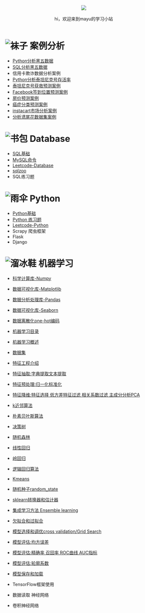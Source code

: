 

<br>

<div align="center">
    <br>
    <a href="https://github.com/mayu1031/CS_Notes"> <img src="https://raw.githubusercontent.com/mayu1031/CS_Notes/master/doc/others/icons/%E5%86%AC%E6%97%A5%E8%A3%85%E5%A4%87icon/%E8%80%B3%E7%BD%A9.png"></a>
     <br> <br>
    hi，欢迎来到mayu的学习小站
</div> 

<br/>


![袜子][6]  案例分析
======
- [Python分析黑五数据](https://github.com/mayu1031/CS_Notes/blob/master/doc/%E6%9C%BA%E5%99%A8%E5%AD%A6%E4%B9%A0/%E6%A1%88%E4%BE%8B%E5%88%86%E6%9E%90/%E9%BB%91%E8%89%B2%E6%98%9F%E6%9C%9F%E4%BA%94%E6%95%B0%E6%8D%AE%E5%88%86%E6%9E%90/%E9%BB%91%E8%89%B2%E6%98%9F%E6%9C%9F%E4%BA%94%E6%95%B0%E6%8D%AE%E5%88%86%E6%9E%90.md)
- [SQL分析黑五数据](https://github.com/mayu1031/CS_Notes/blob/master/doc/%E6%9C%BA%E5%99%A8%E5%AD%A6%E4%B9%A0/%E6%A1%88%E4%BE%8B%E5%88%86%E6%9E%90/%E9%BB%91%E4%BA%94sql/%E7%94%A8SQL%E5%88%86%E6%9E%90%E9%BB%91%E4%BA%94%E6%95%B0%E6%8D%AE.md)
- 信用卡欺诈数据分析案例
- [Python分析泰坦尼克号存活率](https://github.com/mayu1031/CS_Notes/blob/master/doc/%E6%9C%BA%E5%99%A8%E5%AD%A6%E4%B9%A0/%E6%A1%88%E4%BE%8B%E5%88%86%E6%9E%90/%E6%B3%B0%E5%A1%94%E5%B0%BC%E5%85%8B%E5%8F%B7/python%E5%88%86%E6%9E%90%E6%B3%B0%E5%9D%A6%E5%B0%BC%E5%85%8B%E5%8F%B7%E5%AD%98%E6%B4%BB.md)
- [泰坦尼克号获救预测案例](https://github.com/mayu1031/CS_Notes/blob/master/doc/%E6%9C%BA%E5%99%A8%E5%AD%A6%E4%B9%A0/%E6%A1%88%E4%BE%8B%E5%88%86%E6%9E%90/%E6%B3%B0%E5%A1%94%E5%B0%BC%E5%85%8B%E5%8F%B7/README.md)
- [Facebook签到位置预测案例](https://github.com/mayu1031/CS_Notes/blob/master/doc/%E6%9C%BA%E5%99%A8%E5%AD%A6%E4%B9%A0/%E6%A1%88%E4%BE%8B%E5%88%86%E6%9E%90/facebook%E7%AD%BE%E5%88%B0%E4%BD%8D%E7%BD%AE%E9%A2%84%E6%B5%8B.md)
- [房价预测案例](https://github.com/mayu1031/CS_Notes/blob/master/doc/%E6%9C%BA%E5%99%A8%E5%AD%A6%E4%B9%A0/%E6%A1%88%E4%BE%8B%E5%88%86%E6%9E%90/%E6%A1%88%E4%BE%8B%E6%B3%A2%E5%A3%AB%E9%A1%BF%E6%88%BF%E4%BB%B7%E9%A2%84%E6%B5%8B.md)
- [癌症分类预测案例](https://github.com/mayu1031/CS_Notes/blob/master/doc/%E6%9C%BA%E5%99%A8%E5%AD%A6%E4%B9%A0/%E6%A1%88%E4%BE%8B%E5%88%86%E6%9E%90/%E7%99%8C%E7%97%87%E5%88%86%E7%B1%BB%E9%A2%84%E6%B5%8B.md)
- [instacart市场分析案例](https://github.com/mayu1031/CS_Notes/blob/master/doc/%E6%9C%BA%E5%99%A8%E5%AD%A6%E4%B9%A0/%E6%A1%88%E4%BE%8B%E5%88%86%E6%9E%90/instacart%E5%B8%82%E5%9C%BA%E5%88%86%E6%9E%90.md)
- [分析鸢尾花数据集案例](https://github.com/mayu1031/CS_Notes/blob/master/doc/%E6%9C%BA%E5%99%A8%E5%AD%A6%E4%B9%A0/%E6%A1%88%E4%BE%8B%E5%88%86%E6%9E%90/%E5%88%86%E6%9E%90%E9%B8%A2%E5%B0%BE%E8%8A%B1%E6%95%B0%E6%8D%AE%E9%9B%86.md)


![书包][2]  Database
========
- [SQL基础](https://github.com/mayu1031/CS_Notes/blob/master/doc/sql/SQL_Note.md)
- [MySQL命令](https://github.com/mayu1031/CS_Notes/blob/master/doc/sql/MySQL%E5%91%BD%E4%BB%A4.md)
- [Leetcode-Database](https://github.com/mayu1031/CS_Notes/blob/master/doc/sql/LeetCode.md)
- [sqlzoo](https://github.com/mayu1031/CS_Notes/blob/master/doc/sql/zoosql.md)  
- SQL练习题


![雨伞][3]  Python
======

- [Python基础](https://github.com/mayu1031/CS_Notes/blob/master/doc/python/python_note/readme.md)
- [Python 练习题](https://github.com/mayu1031/CS_Notes/tree/master/doc/python/python_note)
- [Leetcode-Python](https://github.com/mayu1031/CS_Notes/blob/master/doc/python/leecode/readme.md)
- Scrapy 爬虫框架
- Flask
- Django



![溜冰鞋][5]  机器学习
======
- [科学计算库-Numpy](https://github.com/mayu1031/CS_Notes/blob/master/doc/%E6%9C%BA%E5%99%A8%E5%AD%A6%E4%B9%A0/python%E7%A7%91%E5%AD%A6%E8%AE%A1%E7%AE%97%E5%BA%93-Numpy/Numpy.md)
- [数据可视化库-Matplotlib](https://github.com/mayu1031/CS_Notes/blob/master/doc/%E6%9C%BA%E5%99%A8%E5%AD%A6%E4%B9%A0/python%E6%95%B0%E6%8D%AE%E5%8F%AF%E8%A7%86%E5%8C%96%E5%BA%93-Matplotlib/Matplotlib.md)
- [数据分析处理库-Pandas](https://github.com/mayu1031/CS_Notes/blob/master/doc/%E6%9C%BA%E5%99%A8%E5%AD%A6%E4%B9%A0/python%E6%95%B0%E6%8D%AE%E5%88%86%E6%9E%90%E5%A4%84%E7%90%86%E5%BA%93-Pandas/Pandas.md)
- [数据可视化库-Seaborn](https://github.com/mayu1031/CS_Notes/blob/master/doc/%E6%9C%BA%E5%99%A8%E5%AD%A6%E4%B9%A0/python%E6%95%B0%E6%8D%AE%E5%8F%AF%E8%A7%86%E5%8C%96%E5%BA%93-Seaborn/Seaborn/Seaborn.md)
- [数据离散化one-hot编码](https://github.com/mayu1031/CS_Notes/blob/master/doc/%E6%9C%BA%E5%99%A8%E5%AD%A6%E4%B9%A0/python%E6%95%B0%E6%8D%AE%E5%88%86%E6%9E%90%E5%A4%84%E7%90%86%E5%BA%93-Pandas/%E6%95%B0%E6%8D%AE%E7%A6%BB%E6%95%A3%E5%8C%96one-hot%E7%BC%96%E7%A0%81.md)
- [机器学习目录](https://github.com/mayu1031/CS_Notes/blob/master/doc/%E6%9C%BA%E5%99%A8%E5%AD%A6%E4%B9%A0/%E6%9C%BA%E5%99%A8%E5%AD%A6%E4%B9%A0%E7%9B%AE%E5%BD%95/%E7%9B%AE%E5%BD%95.md)
- [机器学习概述](https://github.com/mayu1031/CS_Notes/blob/master/doc/机器学习/机器学习概述/机器学习概述.md)
- [数据集](https://github.com/mayu1031/CS_Notes/blob/master/doc/%E6%9C%BA%E5%99%A8%E5%AD%A6%E4%B9%A0/%E6%95%B0%E6%8D%AE%E9%9B%86.md)
- [特征工程介绍](https://github.com/mayu1031/CS_Notes/blob/master/doc/%E6%9C%BA%E5%99%A8%E5%AD%A6%E4%B9%A0/%E7%89%B9%E5%BE%81%E5%B7%A5%E7%A8%8B%E4%BB%8B%E7%BB%8D/%E7%89%B9%E5%BE%81%E5%B7%A5%E7%A8%8B%E4%BB%8B%E7%BB%8D.md)
- [特征抽取:字典提取文本提取](https://github.com/mayu1031/CS_Notes/blob/master/doc/%E6%9C%BA%E5%99%A8%E5%AD%A6%E4%B9%A0/%E7%89%B9%E5%BE%81%E6%8A%BD%E5%8F%96/%E7%89%B9%E5%BE%81%E6%8A%BD%E5%8F%96.md)
- [特征预处理:归一化标准化](https://github.com/mayu1031/CS_Notes/blob/master/doc/%E6%9C%BA%E5%99%A8%E5%AD%A6%E4%B9%A0/%E7%89%B9%E5%BE%81%E9%A2%84%E5%A4%84%E7%90%86/%E7%89%B9%E5%BE%81%E9%A2%84%E5%A4%84%E7%90%86.md)
- [特征降维:特征选择 低方差特征过滤 相关系数过滤 主成分分析PCA](https://github.com/mayu1031/CS_Notes/blob/master/doc/%E6%9C%BA%E5%99%A8%E5%AD%A6%E4%B9%A0/%E7%89%B9%E5%BE%81%E9%99%8D%E7%BB%B4PCA/%E7%89%B9%E5%BE%81%E9%99%8D%E7%BB%B4.md)
- [k近邻算法](https://github.com/mayu1031/CS_Notes/blob/master/doc/%E6%9C%BA%E5%99%A8%E5%AD%A6%E4%B9%A0/k%E8%BF%91%E9%82%BB/k-%E8%BF%91%E9%82%BB%E7%AE%97%E6%B3%95%20KNN%E7%AE%97%E6%B3%95.md)
- [朴素贝叶斯算法](https://github.com/mayu1031/CS_Notes/blob/master/doc/%E6%9C%BA%E5%99%A8%E5%AD%A6%E4%B9%A0/%E6%9C%B4%E7%B4%A0%E8%B4%9D%E5%8F%B6%E6%96%AF%E7%AE%97%E6%B3%95/%E6%9C%B4%E7%B4%A0%E8%B4%9D%E5%8F%B6%E6%96%AF%E7%AE%97%E6%B3%95.md)
- [决策树](https://github.com/mayu1031/CS_Notes/blob/master/doc/%E6%9C%BA%E5%99%A8%E5%AD%A6%E4%B9%A0/%E5%86%B3%E7%AD%96%E6%A0%91/%E5%86%B3%E7%AD%96%E6%A0%91.md)
- [随机森林](https://github.com/mayu1031/CS_Notes/blob/master/doc/%E6%9C%BA%E5%99%A8%E5%AD%A6%E4%B9%A0/%E9%9A%8F%E6%9C%BA%E6%A3%AE%E6%9E%97/%E9%9A%8F%E6%9C%BA%E6%A3%AE%E6%9E%97.md) 
- [线性回归](https://github.com/mayu1031/CS_Notes/blob/master/doc/%E6%9C%BA%E5%99%A8%E5%AD%A6%E4%B9%A0/%E7%BA%BF%E6%80%A7%E5%9B%9E%E5%BD%92/%E7%BA%BF%E6%80%A7%E5%9B%9E%E5%BD%92.md)    
- [岭回归](https://github.com/mayu1031/CS_Notes/blob/master/doc/%E6%9C%BA%E5%99%A8%E5%AD%A6%E4%B9%A0/%E5%B2%AD%E5%9B%9E%E5%BD%92/%E5%B2%AD%E5%9B%9E%E5%BD%92.md)
- [逻辑回归算法](https://github.com/mayu1031/CS_Notes/blob/master/doc/%E6%9C%BA%E5%99%A8%E5%AD%A6%E4%B9%A0/%E9%80%BB%E8%BE%91%E5%9B%9E%E5%BD%92/%E9%80%BB%E8%BE%91%E5%9B%9E%E5%BD%92%E4%B8%8E%E4%BA%8C%E5%88%86%E7%B1%BB.md)
- [Kmeans](https://github.com/mayu1031/CS_Notes/blob/master/doc/%E6%9C%BA%E5%99%A8%E5%AD%A6%E4%B9%A0/%E8%81%9A%E7%B1%BB/kmeans.md)
- [随机种子random_state](https://github.com/mayu1031/CS_Notes/blob/master/doc/%E6%9C%BA%E5%99%A8%E5%AD%A6%E4%B9%A0/%E5%85%B3%E4%BA%8Epython%E4%B8%AD%E7%9A%84%E9%9A%8F%E6%9C%BA%E7%A7%8D%E5%AD%90random_state.md)
- [sklearn转换器和估计器](https://github.com/mayu1031/CS_Notes/blob/master/doc/%E6%9C%BA%E5%99%A8%E5%AD%A6%E4%B9%A0/sklearn%E8%BD%AC%E6%8D%A2%E5%99%A8%E5%92%8C%E4%BC%B0%E8%AE%A1%E5%99%A8.md)
- [集成学习方法 Ensemble learning](https://github.com/mayu1031/CS_Notes/blob/master/doc/%E6%9C%BA%E5%99%A8%E5%AD%A6%E4%B9%A0/%E9%9B%86%E6%88%90%E5%AD%A6%E4%B9%A0%E6%96%B9%E6%B3%95%20Ensemble%20learning.md)
- [欠拟合和过拟合](https://github.com/mayu1031/CS_Notes/blob/master/doc/%E6%9C%BA%E5%99%A8%E5%AD%A6%E4%B9%A0/%E6%AC%A0%E6%8B%9F%E5%90%88%E5%92%8C%E8%BF%87%E6%8B%9F%E5%90%88.md)
- [模型选择和调优cross validation/Grid Search](https://github.com/mayu1031/CS_Notes/blob/master/doc/%E6%9C%BA%E5%99%A8%E5%AD%A6%E4%B9%A0/%E6%A8%A1%E5%9E%8B%E9%80%89%E6%8B%A9%E5%92%8C%E8%B0%83%E4%BC%98.md)
- [模型评估:均方误差](https://github.com/mayu1031/CS_Notes/blob/master/doc/%E6%9C%BA%E5%99%A8%E5%AD%A6%E4%B9%A0/%E6%A8%A1%E5%9E%8B%E8%AF%84%E4%BC%B0%E5%9D%87%E6%96%B9%E8%AF%AF%E5%B7%AE.md)
- [模型评估:精确率 召回率 ROC曲线 AUC指标](https://github.com/mayu1031/CS_Notes/blob/master/doc/%E6%9C%BA%E5%99%A8%E5%AD%A6%E4%B9%A0/%E7%B2%BE%E7%A1%AE%E7%8E%87%20%E5%8F%AC%E5%9B%9E%E7%8E%87%20%20ROC%E6%9B%B2%E7%BA%BF%20AUC%E6%8C%87%E6%A0%87.md)
- [模型评估:轮廓系数](https://github.com/mayu1031/CS_Notes/blob/master/doc/%E6%9C%BA%E5%99%A8%E5%AD%A6%E4%B9%A0/%E6%A8%A1%E5%9E%8B%E8%AF%84%E4%BC%B0%E8%BD%AE%E5%BB%93%E7%B3%BB%E6%95%B0.md)
- [模型保存和加载](https://github.com/mayu1031/CS_Notes/blob/master/doc/%E6%9C%BA%E5%99%A8%E5%AD%A6%E4%B9%A0/%E6%A8%A1%E5%9E%8B%E4%BF%9D%E5%AD%98%E5%92%8C%E5%8A%A0%E8%BD%BD.md)
- TensorFlow框架使用
- 数据读取 神经网络
- 卷积神经网络





  [1]: https://raw.githubusercontent.com/mayu1031/CS_Notes/master/doc/others/icons/%E5%86%AC%E6%97%A5%E8%A3%85%E5%A4%87icon/%E8%80%B3%E7%BD%A9.png
  [2]: https://raw.githubusercontent.com/mayu1031/CS_Notes/master/doc/others/icons/%E5%86%AC%E6%97%A5%E8%A3%85%E5%A4%87icon/%E4%B9%A6%E5%8C%85.png
  [3]: https://raw.githubusercontent.com/mayu1031/CS_Notes/master/doc/others/icons/%E5%86%AC%E6%97%A5%E8%A3%85%E5%A4%87icon/%E9%9B%A8%E4%BC%9E3.png

  [4]:
https://raw.githubusercontent.com/mayu1031/CS_Notes/master/doc/others/icons/%E5%86%AC%E6%97%A5%E8%A3%85%E5%A4%87icon/%E7%9F%AD%E6%A3%89%E8%A2%84.png
  [5]: https://raw.githubusercontent.com/mayu1031/CS_Notes/master/doc/others/icons/%E5%86%AC%E6%97%A5%E8%A3%85%E5%A4%87icon/%E6%BA%9C%E5%86%B0%E9%9E%8B2.png
  
  [6]: 
  https://raw.githubusercontent.com/mayu1031/CS_Notes/master/doc/others/icons/%E5%86%AC%E6%97%A5%E8%A3%85%E5%A4%87icon/%E8%A2%9C%E5%AD%90.png
